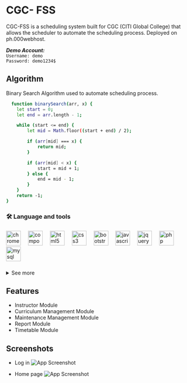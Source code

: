 
# CGC- FSS

CGC-FSS is a scheduling system built for CGC (CITI Global College) that allows the scheduler to automate the scheduling process. Deployed on ph.000webhost.

<i>**Demo Account:**</i>
<br/>`Username: demo`
<br/>`Password: demo1234$`



## Algorithm

Binary Search Algorithm used to automate scheduling process.

```bash
  function binarySearch(arr, x) {
	let start = 0;
	let end = arr.length - 1;

	while (start <= end) {
		let mid = Math.floor((start + end) / 2);

		if (arr[mid] === x) {
			return mid;
		}

		if (arr[mid] < x) {
			start = mid + 1;
		} else {
			end = mid - 1;
		}
	}
	return -1;
}
```

<h3 align="left">🛠 Language and tools</h3>

###

<div align="left">
  <img src="https://cdn.jsdelivr.net/gh/devicons/devicon/icons/chrome/chrome-original.svg" height="40" alt="chrome logo"  />
  <img width="12" />
  <img src="https://cdn.jsdelivr.net/gh/devicons/devicon/icons/composer/composer-original.svg" height="40" alt="composer logo"  />
  <img width="12" />
  <img src="https://cdn.jsdelivr.net/gh/devicons/devicon/icons/html5/html5-original.svg" height="40" alt="html5 logo"  />
  <img width="12" />
  <img src="https://cdn.jsdelivr.net/gh/devicons/devicon/icons/css3/css3-original.svg" height="40" alt="css3 logo"  />
  <img width="12" />
  <img src="https://cdn.jsdelivr.net/gh/devicons/devicon/icons/bootstrap/bootstrap-original.svg" height="40" alt="bootstrap logo"  />
  <img width="12" />
  <img src="https://cdn.jsdelivr.net/gh/devicons/devicon/icons/javascript/javascript-original.svg" height="40" alt="javascript logo"  />
  <img width="12" />
  <img src="https://cdn.jsdelivr.net/gh/devicons/devicon/icons/jquery/jquery-original.svg" height="40" alt="jquery logo"  />
  <img width="12" />
  <img src="https://cdn.jsdelivr.net/gh/devicons/devicon/icons/php/php-original.svg" height="40" alt="php logo"  />
  <img width="12" />
  <img src="https://cdn.simpleicons.org/mysql/4479A1" height="40" alt="mysql logo"  />
</div>

###
<details>
  <summary>See more</summary>
	
  ###
	
 * [Datatables.net](https://datatables.net/)
 * [html2canvas](https://html2canvas.hertzen.com/)
 * [PHPMailer](https://github.com/PHPMailer/PHPMailer)
 * [PhpSpreadsheet](https://github.com/ppacris/PhpSpreadsheet)
</details>


## Features

- Instructor Module
- Curriculum Management Module
- Maintenance Management Module
- Report Module
- Timetable Module


## Screenshots
- Log in
![App Screenshot](https://ppacris.github.io/portfolio/assets/image/cgc-fss_login.png)

- Home page
![App Screenshot](https://ppacris.github.io/portfolio/assets/image/cgc-fss_home.png)
